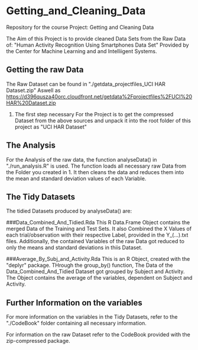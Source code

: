 # Getting_and_Cleaning_Data
Repository for the course Project: Getting and Cleaning Data

The Aim of this Project is to provide cleaned Data Sets from the Raw Data of:
"Human Activity Recognition Using Smartphones Data Set" Provided by the Center for Machine Learning and and Intelliigent Systems. 

## Getting the raw Data
The Raw Dataset can be found in "./getdata_projectfiles_UCI HAR Dataset.zip"
Aswell as https://d396qusza40orc.cloudfront.net/getdata%2Fprojectfiles%2FUCI%20HAR%20Dataset.zip 

1. The first step necessary For the Project is to get the compressed Dataset from the above sources and unpack it into the root folder of this project as "UCI HAR Dataset"

## The Analysis 
For the Analysis of the raw data, the function analyseData()  in "./run_analysis.R" is used. The function loads all necessary raw Data from the Folder you created in 1. It then cleans the data and reduces them into the mean and standard deviation values of each Variable.

## The Tidy Datasets

The tidied Datasets produced by analyseData() are: 

###Data_Combined_And_Tidied.Rda 
This R Data.Frame Object contains the merged Data of the Training and Test Sets. It also Combined the X Values of each trial/observation with their respective Label, provided in the Y_(...).txt files.
Additionally, the contained Variables of the raw Data got reduced to only the means and standard deviations in thiis Dataset. 

###Average_By_Subj_and_Activity.Rda
This is an R Object, created with the "deplyr" package. THrough the group_by() function, The Data of the Data_Combined_And_Tidied Dataset got grouped by Subject and Activity. The Object contains the average of the variables, dependent on Subject and Activity.  

## Further Information on the variables
For more information on the variables in the Tidy Datasets, refer to the "./CodeBook" folder containing all necessary information. 

For information on the raw Dataset refer to the CodeBook provided with the zip-compressed package.
